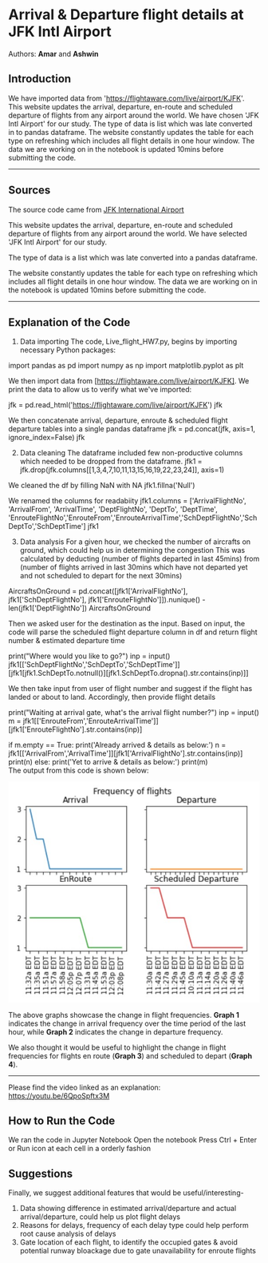 # Arrival & Departure flight details at JFK Intl Airport

Authors:  **Amar** and **Ashwin**

## Introduction
We have imported data from 'https://flightaware.com/live/airport/KJFK'. 
This website updates the arrival, departure, en-route and scheduled departure of flights from any airport around the world. 
We have chosen 'JFK Intl Airport' for our study. 
The type of data is list which was late converted in to pandas dataframe.
The website constantly updates the table for each type on refreshing which includes all flight details in one hour window. 
The data we are working on in the notebook is updated 10mins before submitting the code.

---

## Sources
The source code came from [JFK International Airport](https://flightaware.com/live/airport/KJFK)

This website updates the arrival, departure, en-route and scheduled departure of flights from any airport around the world. 
We have selected 'JFK Intl Airport' for our study. 

The type of data is a list which was late converted into a pandas dataframe.

The website constantly updates the table for each type on refreshing which includes all flight details in one hour window.  The data we are working on in the notebook is updated 10mins before submitting the code.

---

## Explanation of the Code


1. Data importing
The code, Live_flight_HW7.py, begins by importing necessary Python packages: 

import pandas as pd
import numpy as np
import matplotlib.pyplot as plt

We then import data from [https://flightaware.com/live/airport/KJFK]. 
We print the data to allow us to verify what we've imported:

jfk = pd.read_html('https://flightaware.com/live/airport/KJFK')
jfk

We then concatenate arrival, departure, enroute & scheduled flight departure tables into a single pandas dataframe
jfk = pd.concat(jfk, axis=1, ignore_index=False)
jfk
	
2. Data cleaning
The dataframe included few non-productive columns which needed to be dropped from the dataframe.
jfk1 = jfk.drop(jfk.columns[[1,3,4,7,10,11,13,15,16,19,22,23,24]], axis=1)

We cleaned the df by filling NaN with NA
jfk1.fillna('Null')

We renamed the columns for readabiity
jfk1.columns = ['ArrivalFlightNo', 'ArrivalFrom', 'ArrivalTime', 'DeptFlightNo', 'DeptTo', 'DeptTime', 'EnrouteFlightNo','EnrouteFrom','EnrouteArrivalTime','SchDeptFlightNo','SchDeptTo','SchDeptTime']
jfk1	

3. Data analysis
For a given hour, we checked the number of aircrafts on ground, which could help us in determining the congestion
This was calculated by deducting (number of flights departed in last 45mins) from (number of flights arrived in last 30mins which have not departed yet and not scheduled to depart for the next 30mins) 

AircraftsOnGround = pd.concat([jfk1['ArrivalFlightNo'], jfk1['SchDeptFlightNo'], jfk1['EnrouteFlightNo']]).nunique() - len(jfk1['DeptFlightNo'])
AircraftsOnGround

Then we asked user for the destination as the input. Based on input, the code will parse the scheduled flight departure column in df and return flight number & estimated departure time

print("Where would you like to go?")
inp = input()
jfk1[['SchDeptFlightNo','SchDeptTo','SchDeptTime']][jfk1[jfk1.SchDeptTo.notnull()][jfk1.SchDeptTo.dropna().str.contains(inp)]]

We then take input from user of flight number and suggest if the flight has landed or about to land. Accordingly, then provide flight details 

print("Waiting at arrival gate, what's the arrival flight number?")
inp = input()
m = jfk1[['EnrouteFrom','EnrouteArrivalTime']][jfk1['EnrouteFlightNo'].str.contains(inp)]

if m.empty == True:
    print('Already arrived & details as below:')
    n = jfk1[['ArrivalFrom','ArrivalTime']][jfk1['ArrivalFlightNo'].str.contains(inp)]
    print(n)
else:
    print('Yet to arrive & details as below:')
    print(m)  
The output from this code is shown below:

![Image of Plot](images/Arrival_Frequency.png)

The above graphs showcase the change in flight frequencies. **Graph 1** indicates the change in arrival frequency over the time period of the last hour, while **Graph 2** indicates the change in departure frequency.

We also thought it would be useful to highlight the change in flight frequencies for flights en route (**Graph 3**) and scheduled to depart (**Graph 4**).

---

Please find the video linked as an explanation: https://youtu.be/6QpoSpftx3M

## How to Run the Code

We ran the code in Jupyter Notebook
Open the notebook
Press Ctrl + Enter or Run icon at each cell in a orderly fashion

## Suggestions

Finally, we suggest additional features that would be useful/interesting-
1. Data showing difference in estimated arrival/departure and actual arrival/departure, could help us plot flight delays
2. Reasons for delays, frequency of each delay type could help perform root cause analysis of delays
3. Gate location of each flight, to identify the occupied gates & avoid potential runway bloackage due to gate unavailability for enroute flights
